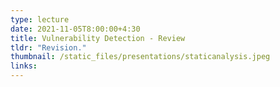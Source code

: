 ```yaml
---
type: lecture
date: 2021-11-05T8:00:00+4:30
title: Vulnerability Detection - Review
tldr: "Revision."
thumbnail: /static_files/presentations/staticanalysis.jpeg
links:
---
```


